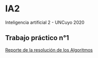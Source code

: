 # IA2
Inteligencia artificial 2 - UNCuyo 2020

## Trabajo práctico n°1
[Reporte de la resolución de los Algoritmos](https://github.com/cabustillo13/IA2/blob/master/TP1_IA2.pdf)
